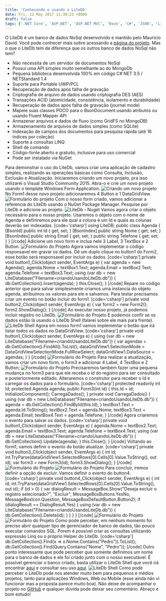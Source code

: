 ```yaml
---
title: 'Conhecendo e usando o LiteDb'
date: Fri, 12 May 2017 11:30:23 +0000
draft: false
tags: ['.NET Core', 'ASP.NET', 'ASP.NET MVC', 'Bson', 'C#', 'JSON', 'LiteDb', 'LiteDb', 'Mauricio David', 'NoSql', 'NoSql']
---
```


O LiteDb é um banco de dados NoSql desenvolvido e mantido pelo Mauricio David. Você pode conhecer mais sobre acessando a [página do projeto](http://www.litedb.org/). Mas o que o LiteDb tem de diferença que os outros banco de dados NoSql não tem?

*   Não necessita de um servidor de documentos NoSql
*   Possui uma API simples muito semelhante ao do MongoDb
*   Pequena biblioteca desenvolvida 100% em código C# NET 3.5 / NETStandard 1.4
*   Suporte para Portable UWP/PCL
*   Recuperação de dados após falha de gravação
*   Criptografia de arquivo de dados usando criptografia DES (AES)
*   Transações ACID (atomicidade, consistência, isolamento e durabilidade)
*   Recuperação de dados após falha de gravação (journal mode)
*   Mapeie suas classes POCO para o BsonDocument usando atributos ou usando Fluent Mapper API
*   Armazenar arquivos e dados de fluxo (como GridFS no MongoDB)
*   Armazenamento de arquivos de dados simples (como SQLite)
*   Indexação de campos dos documentos para pesquisa rápida (até 16 índices por coleção)
*   Suporte a consultas LINQ
*   Shell de comando
*   Código-fonte aberto e gratuito, inclusive para uso comercial
*   Pode ser instalado via NuGet

Para demonstrar o uso do LiteDb, vamos criar uma aplicação de cadastro simples, realizando as operações básicas como Consulta, Inclusão, Exclusão e Atualização. Iniciaremos criando um novo projeto, pra isso utilizarei o Visual Studio Community 2015. Abra-o e crie um novo projeto usando o template Windows Form Application. ![Criando um novo projeto](https://raphaelcardoso.com.br/wp-content/uploads/2017/04/criando_usando_litedb_001-1.png) No Form1 desse novo projeto adicionaremos 4 Button e 1 DataGridView. ![Formulário do projeto](https://raphaelcardoso.com.br/wp-content/uploads/2017/04/criando_usando_litedb_002-1.png) Com o nosso form criado, vamos adicionar a referencia do LiteDb usando o NuGet Package Manager. Pesquise por LiteDb e adicione ao projeto. ![LiteDb - Nuget](https://raphaelcardoso.com.br/wp-content/uploads/2017/04/criando_usando_litedb_003-1.png) Vamos agora criar o objeto necessário para o nosso projeto. Usaremos o objeto com o nome de Agenda e definiremos para ele qual a coluna é um Id e quais as colunas deverão ser indexadas. \[code='csharp'\] using LiteDB; public class Agenda { \[BsonId\] public int Id { get; set; } \[BsonIndex\] public string Nome { get; set; } \[BsonIndex\] public string Email { get; set; } public string Telefone { get; set; } } \[/code\] Adicione um novo form e inclua nele 3 Label, 3 TextBox e 2 Button. ![Formulário do Projeto](https://raphaelcardoso.com.br/wp-content/uploads/2017/04/criando_usando_litedb_004-1.png) Agora vamos implementar o código responsavel em gravar os dados. Dê um duplo clique no button1 do Form2, esse botão será responsavel por incluir os dados. \[code='csharp'\] private void button1\_Click(object sender, EventArgs e) { var agenda = new Agenda(); agenda.Nome = textBox1.Text; agenda.Email = textBox2.Text; agenda.Telefone = textBox3.Text; using (var db = new LiteDatabase("Filename=criandoUsandoLiteDb.db")) { db.GetCollection().Insert(agenda); } this.Close(); } \[/code\] Repare no código anterior que para salvar simplesmente criamos uma instancia do objeto agenda, atribuimos os valores para ele e salvamos. Para testar precisamos criar um evento no botão incluir do form1. \[code='csharp'\] private void button2\_Click(object sender, EventArgs e) { var form2 = new Form2(); form2.ShowDialog(); } \[/code\] Ao executar nosso projeto, já podemos incluir registro no LiteDb. ![Formulário do Projeto](https://raphaelcardoso.com.br/wp-content/uploads/2017/04/criando_usando_litedb_005-1.png) E podemos confir se os dados estão lá usando o LiteDb Shell (falarei sobre ele mais para frente). ![LiteDb Shell](https://raphaelcardoso.com.br/wp-content/uploads/2017/04/criando_usando_litedb_006-1.png) Agora em nosso form1 vamos implementar o botão que irá listar todos os dados no DataGridView. \[code='csharp'\] private void button1\_Click(object sender, EventArgs e) { using (var db = new LiteDatabase("Filename=criandoUsandoLiteDb.db")) { var agendas = db.GetCollection().FindAll().ToList(); dataGridView1.SelectionMode = DataGridViewSelectionMode.FullRowSelect; dataGridView1.DataSource = agendas; } } \[/code\] ![Formulário do Projeto](https://raphaelcardoso.com.br/wp-content/uploads/2017/04/criando_usando_litedb_007-1.png) Para realizar a atualização, vamos criar um novo form, o form3 e adicionar 4 Label, 4 TextBox e 2 Button; ![Formulário do Projeto](https://raphaelcardoso.com.br/wp-content/uploads/2017/04/criando_usando_litedb_008-1.png) Precisaremos também fazer uma pequena mudança no form3 para que ele receba o id do registro para ser consultado e posteriormente editado. Alteraremos o construtor para receber o Id e carregar os dados para o formulário. \[code='csharp'\] protected readonly int Id; protected Agenda agenda; public Form3(int id) { this.Id = id; InitializeComponent(); CarregaDados(); } private void CarregaDados() { using (var db = new LiteDatabase("Filename=criandoUsandoLiteDb.db")) { agenda = db.GetCollection().FindById(this.Id); } textBox1.Text = agenda.Id.ToString(); textBox2.Text = agenda.Nome; textBox3.Text = agenda.Email; textBox4.Text = agenda.Telefone; } \[/code\] Agora criaremos o evento para salvar os dados. \[code='csharp'\] private void button1\_Click(object sender, EventArgs e) { agenda.Nome = textBox2.Text; agenda.Email = textBox3.Text; agenda.Telefone = textBox4.Text; using (var db = new LiteDatabase("Filename=criandoUsandoLiteDb.db")) { db.GetCollection().Update(agenda); } this.Close(); } \[/code\] Voltando ao form1, vamos definir o evento do botão atualizar. \[code='csharp'\] private void button3\_Click(object sender, EventArgs e) { int id; int.TryParse(dataGridView1.SelectedRows\[0\].Cells\[0\].Value.ToString(), out id); var form3 = new Form3(id); form3.ShowDialog(); } \[/code\] ![Formulário do Projeto](https://raphaelcardoso.com.br/wp-content/uploads/2017/04/criando_usando_litedb_009-1.png) ![Formulário do Projeto](https://raphaelcardoso.com.br/wp-content/uploads/2017/04/criando_usando_litedb_010-1.png) Para concluir, iremos definir a opção de excluir. Vamos definir o evento do button4. \[code='csharp'\] private void button4\_Click(object sender, EventArgs e) { int id; int.TryParse(dataGridView1.SelectedRows\[0\].Cells\[0\].Value.ToString(), out id); if (id > 0) { var dialogResult = MessageBox.Show("Deseja excluir o registro selecionado?", "Excluir", MessageBoxButtons.YesNo, MessageBoxIcon.Question, MessageBoxDefaultButton.Button2); if (dialogResult == DialogResult.Yes) { using (var db = new LiteDatabase("Filename=criandoUsandoLiteDb.db")) { db.GetCollection().Delete(id); } } } } \[/code\] ![Formulário do Projeto](https://raphaelcardoso.com.br/wp-content/uploads/2017/04/criando_usando_litedb_011-1.png) ![Formulário do Projeto](https://raphaelcardoso.com.br/wp-content/uploads/2017/04/criando_usando_litedb_012-1.png) Como pode perceber, em nenhum momento foi preciso abrir qualquer tipo de gerenciador de banco de dados, tão pouco executar comandos SQL. Porem é possível criar as consultas utilizando expressão Linq ou o próprio Helper do LiteDb. \[code='csharp'\] db.GetCollection().Find(x => x.Nome.Contains("Pedro")).ToList(); db.GetCollection().Find(Query.Contains("Nome", "Pedro")); \[/code\] Outro ponto interessante que pode perceber que somente definimos um nome para o banco de dados e ele foi criado junto com o nosso executável. É possível gerenciar o banco criado, basta utilizar o LiteDb Shell que você irá encontrar [aqui](https://github.com/mbdavid/LiteDB/releases) e consultar seu uso [aqui](https://github.com/mbdavid/LiteDB/wiki/Shell). ![LiteDb Shell](https://raphaelcardoso.com.br/wp-content/uploads/2017/04/criando_usando_litedb_013-1.png) Como pode perceber o LiteDb pode nos atender muito bem para pequenos e médios projetos, tanto para aplicações Windows, Web ou Mobile (esse ainda não vi funcionar mas a proposta parece muito boa). Não deixe de acompanhar o projeto no [GitHub](https://github.com/ferronicardoso/ConhecendoUsandoLiteDb) e qualquer dúvida pode deixar seu comentário. Abraço e bom estudo!
